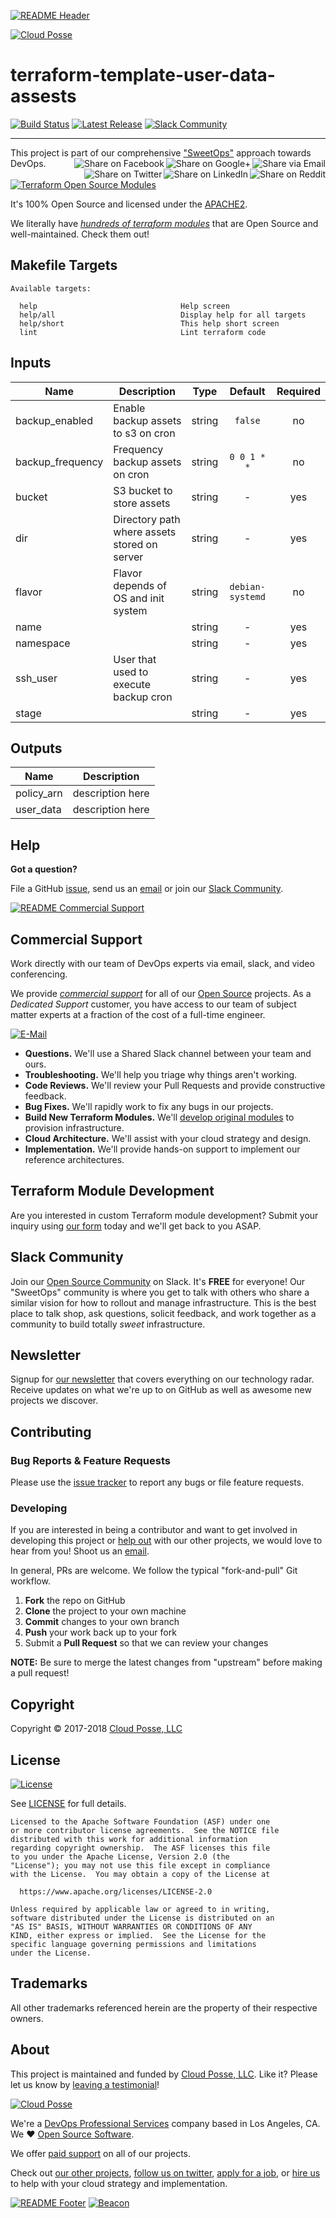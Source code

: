 <!-- This file was automatically generated by the `build-harness`. Make all changes to `README.yaml` and run `make readme` to rebuild this file. -->
[![README Header][readme_header_img]][readme_header_link]

[![Cloud Posse][logo]](https://cpco.io/homepage)

# terraform-template-user-data-assests

 [![Build Status](https://travis-ci.org/cloudposse/terraform-template-user-data-assests.svg?branch=master)](https://travis-ci.org/cloudposse/terraform-template-user-data-assests) [![Latest Release](https://img.shields.io/github/release/cloudposse/terraform-template-user-data-assests.svg)](https://github.com/cloudposse/terraform-template-user-data-assests/releases/latest) [![Slack Community](https://slack.cloudposse.com/badge.svg)](https://slack.cloudposse.com)



---

This project is part of our comprehensive ["SweetOps"](https://cpco.io/sweetops) approach towards DevOps. 
[<img align="right" title="Share via Email" src="https://docs.cloudposse.com/images/ionicons/ios-email-outline-2.0.1-16x16-999999.svg"/>][share_email]
[<img align="right" title="Share on Google+" src="https://docs.cloudposse.com/images/ionicons/social-googleplus-outline-2.0.1-16x16-999999.svg" />][share_googleplus]
[<img align="right" title="Share on Facebook" src="https://docs.cloudposse.com/images/ionicons/social-facebook-outline-2.0.1-16x16-999999.svg" />][share_facebook]
[<img align="right" title="Share on Reddit" src="https://docs.cloudposse.com/images/ionicons/social-reddit-outline-2.0.1-16x16-999999.svg" />][share_reddit]
[<img align="right" title="Share on LinkedIn" src="https://docs.cloudposse.com/images/ionicons/social-linkedin-outline-2.0.1-16x16-999999.svg" />][share_linkedin]
[<img align="right" title="Share on Twitter" src="https://docs.cloudposse.com/images/ionicons/social-twitter-outline-2.0.1-16x16-999999.svg" />][share_twitter]


[![Terraform Open Source Modules](https://docs.cloudposse.com/images/terraform-open-source-modules.svg)][terraform_modules]



It's 100% Open Source and licensed under the [APACHE2](LICENSE).







We literally have [*hundreds of terraform modules*][terraform_modules] that are Open Source and well-maintained. Check them out! 













## Makefile Targets
```
Available targets:

  help                                Help screen
  help/all                            Display help for all targets
  help/short                          This help short screen
  lint                                Lint terraform code

```

## Inputs

| Name | Description | Type | Default | Required |
|------|-------------|:----:|:-----:|:-----:|
| backup_enabled | Enable backup assets to s3 on cron | string | `false` | no |
| backup_frequency | Frequency backup assets on cron | string | `0 0 1 * *` | no |
| bucket | S3 bucket to store assets | string | - | yes |
| dir | Directory path where assets stored on server | string | - | yes |
| flavor | Flavor depends of OS and init system | string | `debian-systemd` | no |
| name |  | string | - | yes |
| namespace |  | string | - | yes |
| ssh_user | User that used to execute backup cron | string | - | yes |
| stage |  | string | - | yes |

## Outputs

| Name | Description |
|------|-------------|
| policy_arn | description here |
| user_data | description here |




## Help

**Got a question?**

File a GitHub [issue](https://github.com/cloudposse/terraform-template-user-data-assests/issues), send us an [email][email] or join our [Slack Community][slack].

[![README Commercial Support][readme_commercial_support_img]][readme_commercial_support_link]

## Commercial Support

Work directly with our team of DevOps experts via email, slack, and video conferencing. 

We provide [*commercial support*][commercial_support] for all of our [Open Source][github] projects. As a *Dedicated Support* customer, you have access to our team of subject matter experts at a fraction of the cost of a full-time engineer. 

[![E-Mail](https://img.shields.io/badge/email-hello@cloudposse.com-blue.svg)][email]

- **Questions.** We'll use a Shared Slack channel between your team and ours.
- **Troubleshooting.** We'll help you triage why things aren't working.
- **Code Reviews.** We'll review your Pull Requests and provide constructive feedback.
- **Bug Fixes.** We'll rapidly work to fix any bugs in our projects.
- **Build New Terraform Modules.** We'll [develop original modules][module_development] to provision infrastructure.
- **Cloud Architecture.** We'll assist with your cloud strategy and design.
- **Implementation.** We'll provide hands-on support to implement our reference architectures. 



## Terraform Module Development

Are you interested in custom Terraform module development? Submit your inquiry using [our form][module_development] today and we'll get back to you ASAP.


## Slack Community

Join our [Open Source Community][slack] on Slack. It's **FREE** for everyone! Our "SweetOps" community is where you get to talk with others who share a similar vision for how to rollout and manage infrastructure. This is the best place to talk shop, ask questions, solicit feedback, and work together as a community to build totally *sweet* infrastructure.

## Newsletter

Signup for [our newsletter][newsletter] that covers everything on our technology radar.  Receive updates on what we're up to on GitHub as well as awesome new projects we discover. 

## Contributing

### Bug Reports & Feature Requests

Please use the [issue tracker](https://github.com/cloudposse/terraform-template-user-data-assests/issues) to report any bugs or file feature requests.

### Developing

If you are interested in being a contributor and want to get involved in developing this project or [help out](https://cpco.io/help-out) with our other projects, we would love to hear from you! Shoot us an [email][email].

In general, PRs are welcome. We follow the typical "fork-and-pull" Git workflow.

 1. **Fork** the repo on GitHub
 2. **Clone** the project to your own machine
 3. **Commit** changes to your own branch
 4. **Push** your work back up to your fork
 5. Submit a **Pull Request** so that we can review your changes

**NOTE:** Be sure to merge the latest changes from "upstream" before making a pull request!


## Copyright

Copyright © 2017-2018 [Cloud Posse, LLC](https://cpco.io/copyright)



## License 

[![License](https://img.shields.io/badge/License-Apache%202.0-blue.svg)](https://opensource.org/licenses/Apache-2.0) 

See [LICENSE](LICENSE) for full details.

    Licensed to the Apache Software Foundation (ASF) under one
    or more contributor license agreements.  See the NOTICE file
    distributed with this work for additional information
    regarding copyright ownership.  The ASF licenses this file
    to you under the Apache License, Version 2.0 (the
    "License"); you may not use this file except in compliance
    with the License.  You may obtain a copy of the License at

      https://www.apache.org/licenses/LICENSE-2.0

    Unless required by applicable law or agreed to in writing,
    software distributed under the License is distributed on an
    "AS IS" BASIS, WITHOUT WARRANTIES OR CONDITIONS OF ANY
    KIND, either express or implied.  See the License for the
    specific language governing permissions and limitations
    under the License.









## Trademarks

All other trademarks referenced herein are the property of their respective owners.

## About

This project is maintained and funded by [Cloud Posse, LLC][website]. Like it? Please let us know by [leaving a testimonial][testimonial]!

[![Cloud Posse][logo]][website]

We're a [DevOps Professional Services][hire] company based in Los Angeles, CA. We ❤️  [Open Source Software][we_love_open_source].

We offer [paid support][commercial_support] on all of our projects.  

Check out [our other projects][github], [follow us on twitter][twitter], [apply for a job][jobs], or [hire us][hire] to help with your cloud strategy and implementation.




[![README Footer][readme_footer_img]][readme_footer_link]
[![Beacon][beacon]][website]

  [logo]: https://cloudposse.com/logo-300x69.svg
  [docs]: https://cpco.io/docs
  [website]: https://cpco.io/homepage
  [github]: https://cpco.io/github
  [jobs]: https://cpco.io/jobs
  [hire]: https://cpco.io/hire
  [slack]: https://cpco.io/slack
  [linkedin]: https://cpco.io/linkedin
  [twitter]: https://cpco.io/twitter
  [testimonial]: https://cpco.io/leave-testimonial
  [newsletter]: https://cpco.io/newsletter
  [email]: https://cpco.io/email
  [commercial_support]: https://cpco.io/commercial-support
  [we_love_open_source]: https://cpco.io/we-love-open-source
  [module_development]: https://cpco.io/module-development
  [terraform_modules]: https://cpco.io/terraform-modules
  [readme_header_img]: https://cloudposse.com/readme/header/img?repo=cloudposse/terraform-template-user-data-assests
  [readme_header_link]: https://cloudposse.com/readme/header/link?repo=cloudposse/terraform-template-user-data-assests
  [readme_footer_img]: https://cloudposse.com/readme/footer/img?repo=cloudposse/terraform-template-user-data-assests
  [readme_footer_link]: https://cloudposse.com/readme/footer/link?repo=cloudposse/terraform-template-user-data-assests
  [readme_commercial_support_img]: https://cloudposse.com/readme/commercial-support/img?repo=cloudposse/terraform-template-user-data-assests
  [readme_commercial_support_link]: https://cloudposse.com/readme/commercial-support/link?repo=cloudposse/terraform-template-user-data-assests
  [share_twitter]: https://twitter.com/intent/tweet/?text=terraform-template-user-data-assests&url=https://github.com/cloudposse/terraform-template-user-data-assests
  [share_linkedin]: https://www.linkedin.com/shareArticle?mini=true&title=terraform-template-user-data-assests&url=https://github.com/cloudposse/terraform-template-user-data-assests
  [share_reddit]: https://reddit.com/submit/?url=https://github.com/cloudposse/terraform-template-user-data-assests
  [share_facebook]: https://facebook.com/sharer/sharer.php?u=https://github.com/cloudposse/terraform-template-user-data-assests
  [share_googleplus]: https://plus.google.com/share?url=https://github.com/cloudposse/terraform-template-user-data-assests
  [share_email]: mailto:?subject=terraform-template-user-data-assests&body=https://github.com/cloudposse/terraform-template-user-data-assests
  [beacon]: https://ga-beacon.cloudposse.com/UA-76589703-4/cloudposse/terraform-template-user-data-assests?pixel&cs=github&cm=readme&an=terraform-template-user-data-assests
